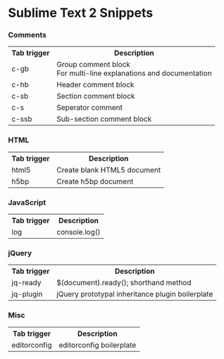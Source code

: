 # Sublime Text 2 Snippets

### Comments
<table>
    <tr>
        <th>Tab trigger</th>
        <th>Description</th>
    </tr>
    <tr>
        <td>c-gb</td>
        <td>
            Group comment block<br>
            For multi-line explanations and documentation
        </td>
    </tr>
    <tr>
        <td>c-hb</td>
        <td>Header comment block</td>
    </tr>
    <tr>
        <td>c-sb</td>
        <td>Section comment block</td>
    </tr>
    <tr>
        <td>c-s</td>
        <td>Seperator comment</td>
    </tr>
    <tr>
        <td>c-ssb</td>
        <td>Sub-section comment block</td>
    </tr>
</table>

### HTML
<table>
    <tr>
        <th>Tab trigger</th>
        <th>Description</th>
    </tr>
    <tr>
        <td>html5</td>
        <td>Create blank HTML5 document</td>
    </tr>
    <tr>
        <td>h5bp</td>
        <td>Create h5bp document</td>
    </tr>
</table>

### JavaScript
<table>
    <tr>
        <th>Tab trigger</th>
        <th>Description</th>
    </tr>
    <tr>
        <td>log</td>
        <td>console.log()</td>
    </tr>
</table>

### jQuery
<table>
    <tr>
        <th>Tab trigger</th>
        <th>Description</th>
    </tr>
    <tr>
        <td>jq-ready</td>
        <td>$(document).ready(); shorthand method</td>
    </tr>
    <tr>
        <td>jq-plugin</td>
        <td>jQuery prototypal inheritance plugin boilerplate</td>
    </tr>
</table>

### Misc
<table>
    <tr>
        <th>Tab trigger</th>
        <th>Description</th>
    </tr>
    <tr>
        <td>editorconfig</td>
        <td>editorconfig boilerplate</td>
    </tr>
</table>
